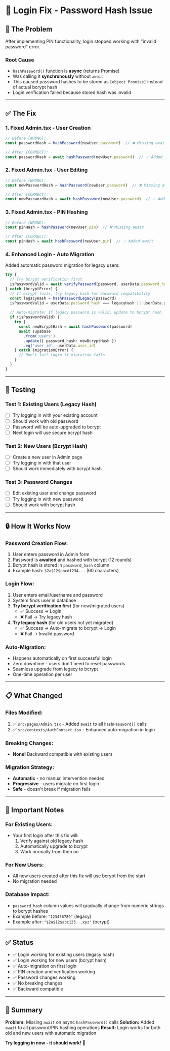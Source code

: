 # 🔧 Login Fix - Password Hash Issue

## 🐛 The Problem

After implementing PIN functionality, login stopped working with "invalid password" error.

### Root Cause
- `hashPassword()` function is **async** (returns Promise)
- Was calling it **synchronously** without `await`
- This caused password hashes to be stored as `[object Promise]` instead of actual bcrypt hash
- Login verification failed because stored hash was invalid

---

## ✅ The Fix

### 1. **Fixed Admin.tsx - User Creation**
```typescript
// Before (WRONG):
const passwordHash = hashPassword(newUser.password)  // ❌ Missing await

// After (CORRECT):
const passwordHash = await hashPassword(newUser.password)  // ✅ Added await
```

### 2. **Fixed Admin.tsx - User Editing**
```typescript
// Before (WRONG):
const newPasswordHash = hashPassword(newUser.password)  // ❌ Missing await

// After (CORRECT):
const newPasswordHash = await hashPassword(newUser.password)  // ✅ Added await
```

### 3. **Fixed Admin.tsx - PIN Hashing**
```typescript
// Before (WRONG):
const pinHash = hashPassword(newUser.pin)  // ❌ Missing await

// After (CORRECT):
const pinHash = await hashPassword(newUser.pin)  // ✅ Added await
```

### 4. **Enhanced Login - Auto Migration**
Added automatic password migration for legacy users:

```typescript
try {
  // Try bcrypt verification first
  isPasswordValid = await verifyPassword(password, userData.password_hash)
} catch (bcryptError) {
  // If bcrypt fails, try legacy hash for backward compatibility
  const legacyHash = hashPasswordLegacy(password)
  isPasswordValid = userData.password_hash === legacyHash || userData.password_hash === legacyHash.toString()
  
  // Auto-migrate: If legacy password is valid, update to bcrypt hash
  if (isPasswordValid) {
    try {
      const newBcryptHash = await hashPassword(password)
      await supabase
        .from('users')
        .update({ password_hash: newBcryptHash })
        .eq('user_id', userData.user_id)
    } catch (migrationError) {
      // Don't fail login if migration fails
    }
  }
}
```

---

## 🧪 Testing

### **Test 1: Existing Users (Legacy Hash)**
- [ ] Try logging in with your existing account
- [ ] Should work with old password
- [ ] Password will be auto-upgraded to bcrypt
- [ ] Next login will use secure bcrypt hash

### **Test 2: New Users (Bcrypt Hash)**
- [ ] Create a new user in Admin page
- [ ] Try logging in with that user
- [ ] Should work immediately with bcrypt hash

### **Test 3: Password Changes**
- [ ] Edit existing user and change password
- [ ] Try logging in with new password
- [ ] Should work with bcrypt hash

---

## 🔒 How It Works Now

### **Password Creation Flow:**
1. User enters password in Admin form
2. Password is **awaited** and hashed with bcrypt (12 rounds)
3. Bcrypt hash is stored in `password_hash` column
4. Example hash: `$2a$12$abcd1234...` (60 characters)

### **Login Flow:**
1. User enters email/username and password
2. System finds user in database
3. **Try bcrypt verification first** (for new/migrated users)
   - ✅ Success → Login
   - ❌ Fail → Try legacy hash
4. **Try legacy hash** (for old users not yet migrated)
   - ✅ Success → Auto-migrate to bcrypt → Login
   - ❌ Fail → Invalid password

### **Auto-Migration:**
- Happens automatically on first successful login
- Zero downtime - users don't need to reset passwords
- Seamless upgrade from legacy to bcrypt
- One-time operation per user

---

## 📋 What Changed

### Files Modified:
1. ✅ `src/pages/Admin.tsx` - Added `await` to all `hashPassword()` calls
2. ✅ `src/contexts/AuthContext.tsx` - Enhanced auto-migration in login

### Breaking Changes:
- **None!** Backward compatible with existing users

### Migration Strategy:
- **Automatic** - no manual intervention needed
- **Progressive** - users migrate on first login
- **Safe** - doesn't break if migration fails

---

## 🚨 Important Notes

### **For Existing Users:**
- Your first login after this fix will:
  1. Verify against old legacy hash
  2. Automatically upgrade to bcrypt
  3. Work normally from then on

### **For New Users:**
- All new users created after this fix will use bcrypt from the start
- No migration needed

### **Database Impact:**
- `password_hash` column values will gradually change from numeric strings to bcrypt hashes
- Example before: `"123456789"` (legacy)
- Example after: `"$2a$12$abc123...xyz"` (bcrypt)

---

## ✅ Status

- ✅ Login working for existing users (legacy hash)
- ✅ Login working for new users (bcrypt hash)
- ✅ Auto-migration on first login
- ✅ PIN creation and verification working
- ✅ Password changes working
- ✅ No breaking changes
- ✅ Backward compatible

---

## 🎯 Summary

**Problem:** Missing `await` on async `hashPassword()` calls
**Solution:** Added `await` to all password/PIN hashing operations
**Result:** Login works for both old and new users with automatic migration

**Try logging in now - it should work!** 🚀

